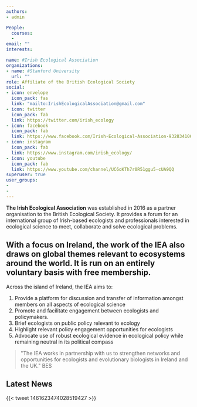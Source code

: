```yaml
---
authors:
- admin

People:
  courses:
  -
email: ""
interests:  

name: #Irish Ecological Association
organizations:
- name: #Stanford University
  url: ""
role: Affiliate of the British Ecological Society
social:
- icon: envelope
  icon_pack: fas
  link: "mailto:IrishEcologicalAssociation@gmail.com"
- icon: twitter
  icon_pack: fab
  link: https://twitter.com/irish_ecology
- icon: facebook
  icon_pack: fab
  link: https://www.facebook.com/Irish-Ecological-Association-932834106773080/
- icon: instagram
  icon_pack: fab
  link: https://www.instagram.com/irish_ecology/
- icon: youtube
  icon_pack: fab
  link: https://www.youtube.com/channel/UC6oKTh7r0R51ggu5-cUA9QQ
superuser: true
user_groups:
-
-
---
```


**The Irish Ecological Association** was established in 2016 as a partner organisation to the British Ecological Society. It provides a forum for an international group of Irish-based ecologists and professionals interested in ecological science to meet, collaborate and solve ecological problems.

With a focus on Ireland, the work of the IEA also draws on global themes relevant to ecosystems around the world. It is run on an entirely voluntary basis with free membership.
---

Across the island of Ireland, the IEA aims to:

 1. Provide a platform for discussion and transfer of information amongst members on all aspects of ecological science
 2. Promote and facilitate engagement between ecologists and policymakers.
 3. Brief ecologists on public policy relevant to ecology
 4. Highlight relevant policy engagement opportunities for ecologists
 5. Advocate use of robust ecological evidence in ecological policy while remaining neutral in its political compass



>"The IEA works in partnership with us to strengthen networks and opportunities for ecologists and evolutionary biologists in Ireland and the UK." BES

<!---  Removed this example from homepage
#**IEA Organisers**
#----
#- [Professor Yvonne Buckley](buckleyy@tcd.ie) (Trinity College Dublin) President
#- [Professor Ian Montgomery](i.montgomery@qub.ac.uk) (Queens University Belfast) Vice-President Northern Ireland
#- [Professor John Quinn](J.Quinn@ucc.ie) (University College Cork) Vice-President Republic of Ireland -->

**Latest News**
----
<!---{{< tweet 1084813060198547457 >}} -->
{{< tweet 1461623474028519427 >}}

<!---
#----
#To join us, [email](mailto:iea_mailinglist+subscribe@googlegroups.com) the Irish Ecological Association to be added to our mailing list and follow us on [Twitter](https://twitter.com/irish_ecology)
-->

